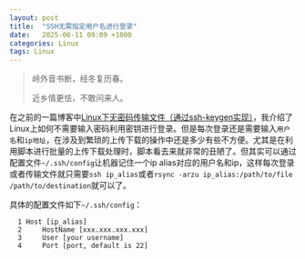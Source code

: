 ```yaml
---
layout: post
title:  "SSH无需指定用户名进行登录"
date:   2025-06-11 09:09 +1000
categories: Linux
tags: Linux
---
```

<!--
 >Theory and Computational Biology: From Molecular to System
-->
<!-- > 当你打开我这个网页时，恭喜你，你离毕业不远了，撸起袖子加油干啊，奥利给！  
> <p align="right">-- Forty Braver </p>
-->



>	岭外音书断，经冬复历春。
>
>   近乡情更怯，不敢问来人。


在之前的一篇博客中[Linux下无密码传输文件（通过ssh-keygen实现）](https://csu1505110121.github.io/linux/2020/10/28/SSH-KEYGEN.html)，我介绍了Linux上如何不需要输入密码利用密钥进行登录。但是每次登录还是需要输入`用户名`和`ip地址`，在涉及到繁琐的上传下载的操作中还是多少有些不方便。尤其是在利用脚本进行批量的上传下载处理时，脚本看去来就非常的丑陋了。但其实可以通过配置文件`~/.ssh/config`让机器记住一个ip alias对应的用户名和ip，这样每次登录或者传输文件就只需要`ssh ip_alias`或者`rsync -arzu ip_alias:/path/to/file /path/to/destination`就可以了。


具体的配置文件如下`~/.ssh/config`：

```
  1 Host [ip_alias]
  2     HostName [xxx.xxx.xxx.xxx]
  3     User [your username]
  4     Port [port, default is 22]
```


